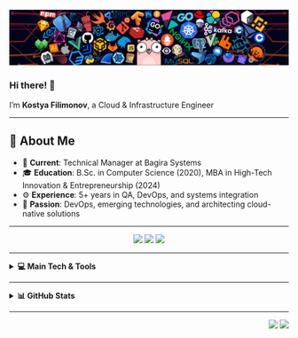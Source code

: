 ![header](https://github.com/kostyaf91/kostyaf91/blob/main/header_1.png)

### Hi there! 👋  
I’m **Kostya Filimonov**, a Cloud & Infrastructure Engineer

---

## 🎯 About Me
- :briefcase: **Current**: Technical Manager at Bagira Systems  
- :mortar_board: **Education**: B.Sc. in Computer Science (2020), MBA in High-Tech Innovation & Entrepreneurship (2024)  
- :gear: **Experience**: 5+ years in QA, DevOps, and systems integration 
- :rocket: **Passion**: DevOps, emerging technologies, and architecting cloud-native solutions  
---

<p align="center">
  <a href="mailto:kostyaf91@gmail.com"><img src="https://img.shields.io/badge/Gmail-D14836?style=for-the-badge&logo=gmail&logoColor=white" /></a>
  <a href="https://www.linkedin.com/in/kostyaf91/"><img src="https://img.shields.io/badge/LinkedIn-0077B5?style=for-the-badge&logo=linkedin&logoColor=white" /></a>
  <a href="https://www.facebook.com/kostya.filimonov"><img src="https://img.shields.io/badge/Facebook-3B5998?style=for-the-badge&logo=facebook&logoColor=white" /></a>
</p>

---

<details>
  <summary><b>💻 Main Tech & Tools</b></summary><br/>

![Azure DevOps](https://img.shields.io/badge/Azure_DevOps-0078D7?style=flat&logo=azure-devops&logoColor=white)
![AWS](https://img.shields.io/badge/AWS-232F3E?style=flat&logo=amazon-aws&logoColor=white)
![Docker](https://img.shields.io/badge/Docker-2496ED?style=flat&logo=docker&logoColor=white)
![Kubernetes](https://img.shields.io/badge/Kubernetes-326CE5?style=flat&logo=kubernetes&logoColor=white)
![Terraform](https://img.shields.io/badge/Terraform-623CE4?style=flat&logo=terraform&logoColor=white)
![Ansible](https://img.shields.io/badge/Ansible-1A1918?style=flat&logo=ansible&logoColor=white)
![Git](https://img.shields.io/badge/Git-F05033?style=flat&logo=git&logoColor=white)
![Linux](https://img.shields.io/badge/Linux-FCC624?style=flat-square&logo=linux&logoColor=black)
![Prometheus](https://img.shields.io/badge/Prometheus-000000?style=flat&logo=prometheus&logoColor=white)
![ELK](https://img.shields.io/badge/ELK_Stack-005571?style=flat&logo=elastic&logoColor=white)
![Splunk](https://img.shields.io/badge/Splunk-000000?style=flat&logo=splunk&logoColor=white)
![Python](https://img.shields.io/badge/Python-3776AB?style=flat&logo=python&logoColor=white)
![Bash](https://img.shields.io/badge/Bash-121011?style=flat&logo=gnu-bash&logoColor=white)
![PowerShell](https://img.shields.io/badge/PowerShell-5391FE?style=flat&logo=powershell&logoColor=white)
![PostgreSQL](https://img.shields.io/badge/PostgreSQL-316192?style=flat&logo=postgresql&logoColor=white)
![Grafana](https://img.shields.io/badge/Grafana-F2F4F9?style=flat&logo=grafana&logoColor=orange)
![Zabbix](https://img.shields.io/badge/Zabbix-1E1E1E?style=flat&logo=zabbix&logoColor=white)
![Wireshark](https://img.shields.io/badge/Wireshark-009CDF?style=flat&logo=wireshark&logoColor=white)
</details>

---

<details>
  <summary><b>📊 GitHub Stats</b></summary><br/>
  <p align="center">
    <img height="137px" src="https://github-readme-streak-stats.herokuapp.com/?user=kostyaf91&hide_border=true&theme=nightowl" />
  </p>
  <p align="center">
    <img height="137px" src="https://github-readme-stats.vercel.app/api?username=kostyaf91&hide_title=true&hide_border=true&show_icons=true&include_all_commits=true&count_private=true&line_height=21&theme=nightowl" />
    <img height="137px" src="https://github-readme-stats.vercel.app/api/top-langs/?username=kostyaf91&hide=html&hide_title=true&hide_border=true&layout=compact&langs_count=8&theme=nightowl" />
  </p>
</details>

---

<p align="right">
  <img src="https://komarev.com/ghpvc/?username=kostyaf91&style=plastic&label=Profile%20Views" />
  <img src="https://badges.pufler.dev/visits/kostyaf91/kostyaf91?color=black&logo=github" />
</p>
